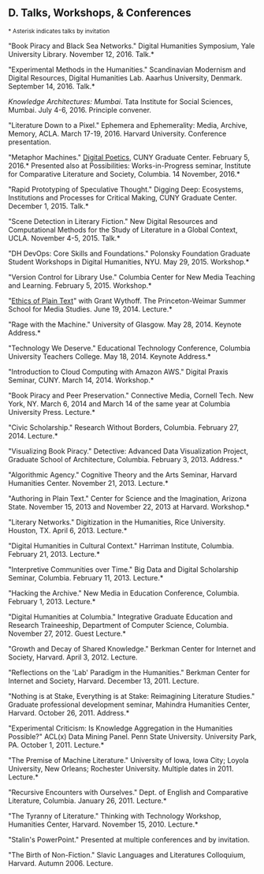 ## D. Talks, Workshops, & Conferences

<sup>\* Asterisk indicates talks by invitation</sup>

"Book Piracy and Black Sea Networks." Digital Humanities Symposium, Yale
University Library. November 12, 2016. Talk.\*  

"Experimental Methods in the Humanities." Scandinavian Modernism and Digital
Resources, Digital Humanities Lab. Aaarhus University, Denmark. September 14,
2016. Talk.\*  

*Knowledge Architectures: Mumbai*. Tata Institute for Social Sciences, Mumbai.
July 4-6, 2016. Principle convener.  

"Literature Down to a Pixel." Ephemera and Ephemerality: Media, Archive,
Memory, ACLA. March 17-19, 2016. Harvard University. Conference presentation.  

"Metaphor Machines." [Digital
Poetics](http://web.archive.org/web/20160205183731/http://www.gc.cuny.edu/Page-Elements/Academics-Research-Centers-Initiatives/Doctoral-Programs/English/Friday-Forum/Detail?id=34205),
CUNY Graduate Center. February 5, 2016.* Presented also at Possibilities:
Works-in-Progress seminar, Institute for Comparative Literature and Society,
Columbia. 14 November, 2016.\*  

"Rapid Prototyping of Speculative Thought." Digging Deep: Ecosystems, Institutions
and Processes for Critical Making, CUNY Graduate Center. December 1, 2015.
Talk.\*  

"Scene Detection in Literary Fiction." New Digital Resources and Computational
Methods for the Study of Literature in a Global Context, UCLA. November 4-5,
2015. Talk.\*  

"DH DevOps: Core Skills and Foundations." Polonsky Foundation Graduate Student
Workshops in Digital Humanities, NYU. May 29, 2015. Workshop.\*  

"Version Control for Library Use." Columbia Center for New Media Teaching and
Learning. February 5, 2015. Workshop.\*  

"[Ethics of Plain
Text](http://dhcolumbia.github.io/pandoc-workflow/talks/plain-text/slides/presi.slides.html)"
with Grant Wythoff. The Princeton-Weimar Summer School for Media Studies. June
19, 2014. Lecture.\*  

"Rage with the Machine." University of Glasgow. May 28, 2014. Keynote
Address.\*  

"Technology We Deserve." Educational Technology Conference, Columbia
University Teachers College. May 18, 2014. Keynote Address.\*  

"Introduction to Cloud Computing with Amazon AWS." Digital Praxis Seminar,
CUNY. March 14, 2014. Workshop.\*  

"Book Piracy and Peer Preservation." Connective Media, Cornell Tech. New York,
NY. March 6, 2014 and March 14 of the same year at Columbia University Press.
Lecture.\*   

"Civic Scholarship." Research Without Borders, Columbia. February 27, 2014.
Lecture.\*  

"Visualizing Book Piracy." Detective: Advanced Data Visualization Project,
Graduate School of Architecture, Columbia. February 3, 2013.  Address.\*  

"Algorithmic Agency." Cognitive Theory and the Arts Seminar, Harvard
Humanities Center. November 21, 2013. Lecture.\*  

"Authoring in Plain Text." Center for Science and the Imagination, Arizona
State. November 15, 2013 and November 22, 2013 at Harvard. Workshop.\*  

"Literary Networks." Digitization in the Humanities, Rice University. Houston,
TX. April 6, 2013. Lecture.\*  

"Digital Humanities in Cultural Context." Harriman Institute, Columbia.
February 21, 2013. Lecture.\*  

"Interpretive Communities over Time." Big Data and Digital Scholarship
Seminar, Columbia. February 11, 2013. Lecture.\*  

"Hacking the Archive." New Media in Education Conference, Columbia. February
1, 2013. Lecture.\*  

"Digital Humanities at Columbia." Integrative Graduate Education and Research
Traineeship, Department of Computer Science, Columbia. November 27, 2012.
Guest Lecture.\*  

"Growth and Decay of Shared Knowledge." Berkman Center for Internet and
Society, Harvard. April 3, 2012. Lecture.  

"Reflections on the 'Lab' Paradigm in the Humanities." Berkman Center for
Internet and Society, Harvard. December 13, 2011. Lecture.  

"Nothing is at Stake, Everything is at Stake: Reimagining Literature Studies."
Graduate professional development seminar, Mahindra Humanities Center,
Harvard. October 26, 2011. Address.\*  

"Experimental Criticism: Is Knowledge Aggregation in the Humanities Possible?"
ACL(x) Data Mining Panel. Penn State University. University Park, PA. October
1, 2011. Lecture.\*  

"The Premise of Machine Literature." University of Iowa, Iowa City; Loyola
University, New Orleans; Rochester University. Multiple dates in 2011.
Lecture.\*  

"Recursive Encounters with Ourselves." Dept. of English and Comparative
Literature, Columbia. January 26, 2011. Lecture.\*  

"The Tyranny of Literature." Thinking with Technology Workshop, Humanities
Center, Harvard. November 15, 2010. Lecture.\*  

"Stalin's PowerPoint." Presented at multiple conferences and by invitation.  

"The Birth of Non-Fiction." Slavic Languages and Literatures Colloquium,
Harvard. Autumn 2006. Lecture.

